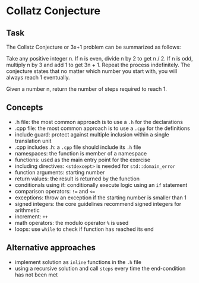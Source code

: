 # Collatz Conjecture

## Task

The Collatz Conjecture or 3x+1 problem can be summarized as follows:

Take any positive integer n. If n is even, divide n by 2 to get n / 2. If n is odd, multiply n by 3 and add 1 to get 3n + 1. Repeat the process indefinitely. The conjecture states that no matter which number you start with, you will always reach 1 eventually.

Given a number n, return the number of steps required to reach 1.

## Concepts

- .h file: the most common approach is to use a `.h` for the declarations
- .cpp file: the most common approach is to use a `.cpp` for the definitions
- include guard: protect against multiple inclusion within a single translation unit
- .cpp includes .h: a `.cpp` file should include its `.h` file
- namespaces: the function is member of a namespace
- functions: used as the main entry point for the exercise
- including directives: `<stdexcept>` is needed for `std::domain_error`
- function arguments: starting number
- return values: the result is returned by the function
- conditionals using if: conditionally execute logic using an `if` statement
- comparison operators: `!=` and `<=`
- exceptions: throw an exception if the starting number is smaller than 1
- signed integers: the core guidelines recommend signed integers for arithmetic
- increment: `++`
- math operators: the modulo operator `%` is used
- loops: use `while` to check if function has reached its end

## Alternative approaches

- implement solution as `inline` functions in the `.h` file
- using a recursive solution and call `steps` every time the end-condition has not been met